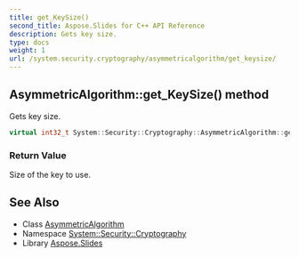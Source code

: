 ```yaml
---
title: get_KeySize()
second_title: Aspose.Slides for C++ API Reference
description: Gets key size.
type: docs
weight: 1
url: /system.security.cryptography/asymmetricalgorithm/get_keysize/
---
```

## AsymmetricAlgorithm::get_KeySize() method


Gets key size.

```cpp
virtual int32_t System::Security::Cryptography::AsymmetricAlgorithm::get_KeySize()
```


### Return Value

Size of the key to use.

## See Also

* Class [AsymmetricAlgorithm](../)
* Namespace [System::Security::Cryptography](../../)
* Library [Aspose.Slides](../../../)